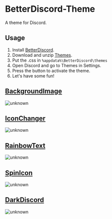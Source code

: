 # BetterDiscord-Theme

A theme for Discord.

## Usage

1. Install [BetterDiscord](https://betterdiscord.app/).
2. Download and unzip [Themes](https://github.com/FireXX242/BetterDiscord-Theme/archive/refs/heads/main.zip).
3. Put the .css in ```%appdata%\BetterDiscord\themes```
4. Open Discord and go to Themes in Settings.
5. Press the button to activate the theme.
6. Let's have some fun!

## [BackgroundImage](https://github.com/FireXX242/BetterDiscord-Theme/blob/main/BackgroundImage.theme.css)

![unknown](https://user-images.githubusercontent.com/90991524/150659961-92ab0905-a3ba-4243-bdfd-aff9e33b7b2a.png)

## [IconChanger](https://github.com/FireXX242/BetterDiscord-Theme/blob/main/IconChanger.theme.css)

![unknown](https://user-images.githubusercontent.com/90991524/150659992-3db2b9aa-32b2-4e49-b955-9e244675df32.gif)

## [RainbowText](https://github.com/FireXX242/BetterDiscord-Theme/blob/main/RainbowText.theme.css)

![unknown](https://user-images.githubusercontent.com/90991524/150659977-aa97b95e-8bfc-45ee-8b7d-8f802f0a70bf.gif)

## [SpinIcon](https://github.com/FireXX242/BetterDiscord-Theme/blob/main/SpinIcon.theme.css)

![unknown](https://user-images.githubusercontent.com/90991524/150673349-30e985a3-137e-4625-9021-626af31cf43e.gif)

## [DarkDiscord](https://raw.githubusercontent.com/FireXX242/BetterDiscord-Theme/main/DarkDiscord.theme.css)

![unknown](https://user-images.githubusercontent.com/90991524/150710558-02dad7df-abd0-4f34-89ca-78f66e8496b9.png)

